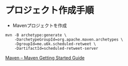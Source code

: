 プロジェクト作成手順
====================

* Mavenプロジェクトを作成

```
mvn -B archetype:generate \
    -DarchetypeGroupId=org.apache.maven.archetypes \
    -DgroupId=me.u6k.scheduled-retweet \
    -DartifactId=scheduled-retweet-server
```

[Maven – Maven Getting Started Guide](https://maven.apache.org/guides/getting-started/)
